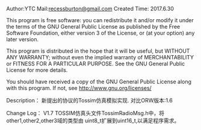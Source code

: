 Author:YTC
Mail:recessburton@gmail.com
Created Time: 2017.6.30

This program is free software: you can redistribute it and/or modify
it under the terms of the GNU General Public License as published by
the Free Software Foundation, either version 3 of the License, or
(at your option) any later version.

This program is distributed in the hope that it will be useful,
but WITHOUT ANY WARRANTY; without even the implied warranty of
MERCHANTABILITY or FITNESS FOR A PARTICULAR PURPOSE.  See the
GNU General Public License for more details.

You should have received a copy of the GNU General Public License
along with this program.  If not, see <http://www.gnu.org/licenses/>

Description：
	新提出的协议的Tossim仿真模拟实现.
	对比ORW版本:1.6

Change Log：
	V1.7 TOSSIM仿真头文件TossimRadioMsg.h中，将other1,other2,other3域的类型由
	uint8_t扩展到uint16_t,以满足程序需求。
